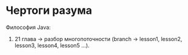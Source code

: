 # Чертоги разума

Философия Java:
1. 21 глава -> разбор многопоточности (branch -> lesson1, lesson2, lesson3, lesson4, lesson5 ...).
